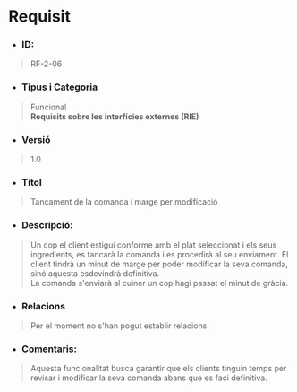 
# **Requisit**

- ### **ID:**  
> RF-2-06  

- ### **Tipus i Categoria**  
> Funcional  
> **Requisits sobre les interfícies externes (RIE)**

- ### **Versió**  
> 1.0  

- ### **Títol**  
> Tancament de la comanda i marge per modificació  

- ### **Descripció:**  
> Un cop el client estigui conforme amb el plat seleccionat i els seus ingredients, es tancarà la comanda i es procedirà al seu enviament. El client tindrà un minut de marge per poder modificar la seva comanda, sinó aquesta esdevindrà definitiva.  
> La comanda s'enviarà al cuiner un cop hagi passat el minut de gràcia. 

- ### **Relacions**  
> Per el moment no s'han pogut establir relacions.  

- ### **Comentaris:**  
> Aquesta funcionalitat busca garantir que els clients tinguin temps per revisar i modificar la seva comanda abans que es faci definitiva.  
